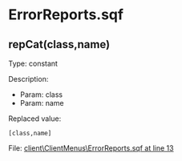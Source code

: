 # ErrorReports.sqf

## repCat(class,name)

Type: constant

Description: 
- Param: class
- Param: name

Replaced value:
```sqf
[class,name]
```
File: [client\ClientMenus\ErrorReports.sqf at line 13](../../../Src/client/ClientMenus/ErrorReports.sqf#L13)
